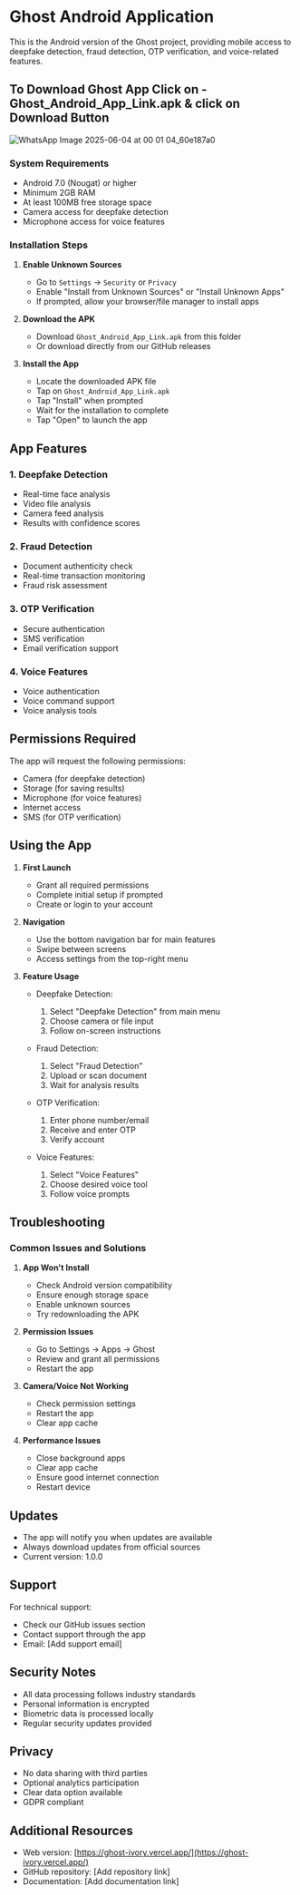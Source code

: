 # Ghost Android Application

This is the Android version of the Ghost project, providing mobile access to deepfake detection, fraud detection, OTP verification, and voice-related features.


## To Download Ghost App Click on - Ghost_Android_App_Link.apk & click on Download Button 

![WhatsApp Image 2025-06-04 at 00 01 04_60e187a0](https://github.com/user-attachments/assets/69a00e5e-9945-456c-93be-d391d85f3f2a)



### System Requirements
- Android 7.0 (Nougat) or higher
- Minimum 2GB RAM
- At least 100MB free storage space
- Camera access for deepfake detection
- Microphone access for voice features

### Installation Steps

1. **Enable Unknown Sources**
   - Go to `Settings` → `Security` or `Privacy`
   - Enable "Install from Unknown Sources" or "Install Unknown Apps"
   - If prompted, allow your browser/file manager to install apps

2. **Download the APK**
   - Download `Ghost_Android_App_Link.apk` from this folder
   - Or download directly from our GitHub releases

3. **Install the App**
   - Locate the downloaded APK file
   - Tap on `Ghost_Android_App_Link.apk`
   - Tap "Install" when prompted
   - Wait for the installation to complete
   - Tap "Open" to launch the app

## App Features

### 1. Deepfake Detection
- Real-time face analysis
- Video file analysis
- Camera feed analysis
- Results with confidence scores

### 2. Fraud Detection
- Document authenticity check
- Real-time transaction monitoring
- Fraud risk assessment

### 3. OTP Verification
- Secure authentication
- SMS verification
- Email verification support

### 4. Voice Features
- Voice authentication
- Voice command support
- Voice analysis tools

## Permissions Required

The app will request the following permissions:
- Camera (for deepfake detection)
- Storage (for saving results)
- Microphone (for voice features)
- Internet access
- SMS (for OTP verification)

## Using the App

1. **First Launch**
   - Grant all required permissions
   - Complete initial setup if prompted
   - Create or login to your account

2. **Navigation**
   - Use the bottom navigation bar for main features
   - Swipe between screens
   - Access settings from the top-right menu

3. **Feature Usage**
   - Deepfake Detection:
     1. Select "Deepfake Detection" from main menu
     2. Choose camera or file input
     3. Follow on-screen instructions
   
   - Fraud Detection:
     1. Select "Fraud Detection"
     2. Upload or scan document
     3. Wait for analysis results

   - OTP Verification:
     1. Enter phone number/email
     2. Receive and enter OTP
     3. Verify account

   - Voice Features:
     1. Select "Voice Features"
     2. Choose desired voice tool
     3. Follow voice prompts

## Troubleshooting

### Common Issues and Solutions

1. **App Won't Install**
   - Check Android version compatibility
   - Ensure enough storage space
   - Enable unknown sources
   - Try redownloading the APK

2. **Permission Issues**
   - Go to Settings → Apps → Ghost
   - Review and grant all permissions
   - Restart the app

3. **Camera/Voice Not Working**
   - Check permission settings
   - Restart the app
   - Clear app cache

4. **Performance Issues**
   - Close background apps
   - Clear app cache
   - Ensure good internet connection
   - Restart device

## Updates

- The app will notify you when updates are available
- Always download updates from official sources
- Current version: 1.0.0

## Support

For technical support:
- Check our GitHub issues section
- Contact support through the app
- Email: [Add support email]

## Security Notes

- All data processing follows industry standards
- Personal information is encrypted
- Biometric data is processed locally
- Regular security updates provided

## Privacy

- No data sharing with third parties
- Optional analytics participation
- Clear data option available
- GDPR compliant

## Additional Resources

- Web version: [https://ghost-ivory.vercel.app/](https://ghost-ivory.vercel.app/)
- GitHub repository: [Add repository link]
- Documentation: [Add documentation link]

